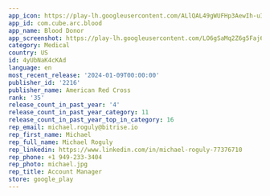 ```yaml
---
app_icon: https://play-lh.googleusercontent.com/ALlQAL49gWUFHp3AewIh-uI4ZJOsjpkM5Q9wzyyAW8YK9sUFYfQPr9ptC1yX629KkQ
app_id: com.cube.arc.blood
app_name: Blood Donor
app_screenshot: https://play-lh.googleusercontent.com/LO6gSaMq2Z6g5Faj6GWhjpxcq-nOyO8o9kELQ3G8vhrwI2H9a6hU2E4viu_CyMpxCxvo
category: Medical
country: US
id: 4yUbNaK4cKAd
language: en
most_recent_release: '2024-01-09T00:00:00'
publisher_id: '2216'
publisher_name: American Red Cross
rank: '35'
release_count_in_past_year: '4'
release_count_in_past_year_category: 11
release_count_in_past_year_top_in_category: 16
rep_email: michael.roguly@bitrise.io
rep_first_name: Michael
rep_full_name: Michael Roguly
rep_linkedin: https://www.linkedin.com/in/michael-roguly-77376710
rep_phone: +1 949-233-3404
rep_photo: michael.jpg
rep_title: Account Manager
store: google_play
---
```

